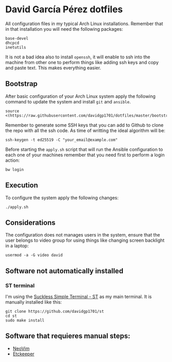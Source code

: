 # David García Pérez dotfiles

All configuration files in my typical Arch Linux installations. Remember that in that installation you will need the
following packages:

```
base-devel
dhcpcd
inetutils
```

It is not a bad idea also to install `openssh`, it will enable to ssh into the machine from other one to perform things
like adding ssh keys and copy and paste text. This makes everything easier.

## Bootstrap

After basic configuration of your Arch Linux system apply the following command to update the system and install `git`
and `ansible`.

```
source <(https://raw.githubusercontent.com/davidgp1701/dotfiles/master/bootstrap.sh)
```

Remember to generate some SSH keys that you can add to Github to clone the repo with all the ssh code. As time of
writting the ideal algorithm will be:

```
ssh-keygen -t ed25519 -C "your_email@example.com"
```

Before starting the `apply.sh` script that will run the Ansible configuration to each one of your machines remember 
that you need first to perform a login action:

```
bw login
```

## Execution

To configure the system apply the following changes:

```
./apply.sh
```

## Considerations

The configuration does not manages users in the system, ensure that the user belongs to video group for using things
like changing screen backlight in a laptop:

```
usermod -a -G video david
```
## Software not automatically installed

### ST terminal

I'm using the [Suckless Simple Terminal - ST](https://st.suckless.org/) as my main terminal. It is manually installed
like this:

```
git clone https://github.com/davidgp1701/st
cd st
sudo make install
```

## Software that requieres manual steps:

* [NeoVim](./files/config/nvim/README.md)
* [Etckeeper](./roles/etckeeper/README.md)
